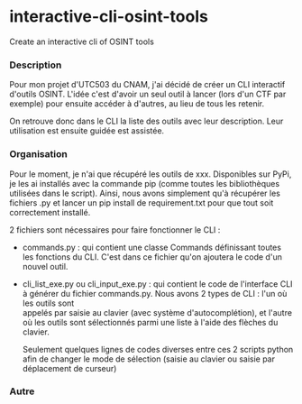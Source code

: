 # interactive-cli-osint-tools
Create an interactive cli of OSINT tools

### Description
Pour mon projet d'UTC503 du CNAM, j'ai décidé de créer un CLI interactif d'outils OSINT. 
L'idée c'est d'avoir un seul outil à lancer (lors d'un CTF par exemple) pour ensuite accéder à d'autres, au lieu de tous les retenir.

On retrouve donc dans le CLI la liste des outils avec leur description. Leur utilisation est ensuite guidée est assistée.

### Organisation
Pour le moment, je n'ai que récupéré les outils de xxx. Disponibles sur PyPi, je les ai installés avec la commande pip (comme toutes les bibliothèques utilisées dans le script). Ainsi, nous avons simplement qu'à récupérer les fichiers .py et lancer un pip install de requirement.txt pour que tout soit correctement installé.

2 fichiers sont nécessaires pour faire fonctionner le CLI :

  - commands.py : qui contient une classe Commands définissant toutes les fonctions du CLI. C'est dans ce fichier qu'on ajoutera le code d'un nouvel outil.
  - cli_list_exe.py ou cli_input_exe.py : qui contient le code de l'interface CLI à générer du fichier commands.py. Nous avons 2 types de CLI : l'un où les outils sont         
    appelés par saisie au clavier (avec système d'autocomplétion), et l'autre où les outils sont sélectionnés parmi une liste à l'aide des flèches du clavier.    
    
    Seulement quelques lignes de codes diverses entre ces 2 scripts python afin de changer le mode de sélection (saisie au clavier ou saisie par déplacement de 
    curseur)

### Autre 
